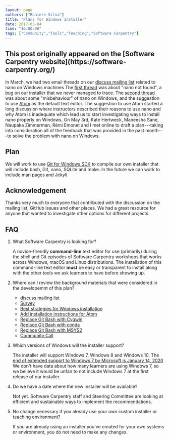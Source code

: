 ```yaml
---
layout: page
authors: ["Raniere Silva"]
title: "Plans for Windows Installer"
date: 2017-05-04
time: "16:00:00"
tags: ["Community","Tools","Teaching","Software Carpentry"]
---
```


<h2>This post originally appeared on the [Software Carpentry website](https://software-carpentry.org/)</h2>

In March,
we had two email threads on our [discuss mailing list](http://lists.software-carpentry.org/listinfo/discuss)
related to nano on Windows machines
The [first thread](http://lists.software-carpentry.org/pipermail/discuss/2017-March/005085.html)
was about "nano not found",
a bug on our installer that we never managed to trace.
The [second thread](http://lists.software-carpentry.org/pipermail/discuss/2017-March/005140.html)
was about some "misbehaviour" of nano on Windows,
and the suggestion to use [Atom](https://atom.io/) as the default text editor.
The suggestion to use Atom
started a long discussion where instructors described their reasons to use nano
and why Atom is inadequate which lead us to start investigating ways to install nano properly on Windows.
On May 3rd,
Kate Hertweck, Maneesha Sane, Naupaka Zimmerman, Rémi Emonet and I met online
to draft a plan---taking into consideration all of the feedback that was provided in the past month---to solve the problem with nano on Windows.

## Plan

We will work to use [Git for Windows SDK](https://github.com/git-for-windows/git/wiki/Technical-overview)
to compile our own installer that will include
bash, Git, nano, SQLite and make.
In the future we can work to include man pages and Jekyll.

## Acknowledgement

Thanks very much to everyone that contributed with the discussion
on the mailing list, GitHub issues and other places.
We had a great resource for anyone that wanted to investigate
other options for different projects.

## FAQ

1. What Software Carpentry is looking for?

   A novice-friendly **command-line** text editor
   for use (primarily) during the shell and Git episodes of Software Carpentry workshops
   that works across Windows, macOS and Linux distributions.
   The installation of this command-line text editor **must** be
   easy or transparent to install along with the other tools we ask learners to have before showing up.

2. Where can I review the background materials that were considered in the developemnt of this plan?

   - [discuss mailing list](http://lists.software-carpentry.org/listinfo/discuss)
   - [Survey](https://docs.google.com/forms/d/e/1FAIpQLSfKxs0fVJsHF33BojYK3xYsEd2KGe2NA-0j0XczM3ah7CTtGA/viewform)
   - [Best strategies for Windows installation](https://github.com/carpentries/conversations/issues/11)
   - [Add installation instructions for Atom](https://github.com/swcarpentry/workshop-template/issues/390)
   - [Replace Git Bash with Cygwin](https://github.com/swcarpentry/workshop-template/pull/391)
   - [Replace Git Bash with conda](https://github.com/swcarpentry/workshop-template/issues/395)
   - [Replace Git Bash with MSYS2](https://github.com/swcarpentry/workshop-template/issues/394)
   - [Community Call](http://pad.software-carpentry.org/community-call-2017-04-20)

3. Which versions of Windows will the installer support?

   The installer will support Windows 7, Windows 8 and Windows 10.
   The [end of extended support to Windows 7 by Microsoft is January 14, 2020](https://support.microsoft.com/en-us/help/13853/windows-lifecycle-fact-sheet)
   We don't have data about how many learners are using Windows 7, so
   we believe it would be unfair to not include Windows 7
   at the first release of our installer.

4. Do we have a date where the new installer will be available?

   Not yet. Software Carpentry staff and Steering Committee
   are looking at efficient and sustainable ways to implement the recommendations.

5. No change necessary if you already use your own custom installer or teaching environment?

   If you are already using an installer you've created for your own systems or environment,
   you do not need to make any changes.
